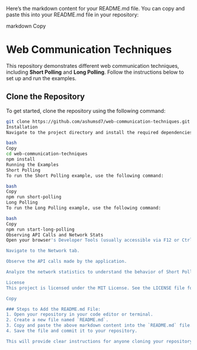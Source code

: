 Here’s the markdown content for your README.md file. You can copy and paste this into your README.md file in your repository:

markdown
Copy
# Web Communication Techniques

This repository demonstrates different web communication techniques, including **Short Polling** and **Long Polling**. Follow the instructions below to set up and run the examples.

## Clone the Repository

To get started, clone the repository using the following command:

```bash
git clone https://github.com/ashumsd7/web-communication-techniques.git
Installation
Navigate to the project directory and install the required dependencies:

bash
Copy
cd web-communication-techniques
npm install
Running the Examples
Short Polling
To run the Short Polling example, use the following command:

bash
Copy
npm run short-polling
Long Polling
To run the Long Polling example, use the following command:

bash
Copy
npm run start-long-polling
Observing API Calls and Network Stats
Open your browser's Developer Tools (usually accessible via F12 or Ctrl+Shift+I).

Navigate to the Network tab.

Observe the API calls made by the application.

Analyze the network statistics to understand the behavior of Short Polling and Long Polling.

License
This project is licensed under the MIT License. See the LICENSE file for details.

Copy

### Steps to Add the README.md File:
1. Open your repository in your code editor or terminal.
2. Create a new file named `README.md`.
3. Copy and paste the above markdown content into the `README.md` file.
4. Save the file and commit it to your repository.

This will provide clear instructions for anyone cloning your repository to understand how to run and observe the examples.
